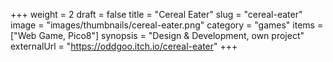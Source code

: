 +++
weight = 2
draft = false
title = "Cereal Eater"
slug = "cereal-eater"
image = "images/thumbnails/cereal-eater.png"
category = "games"
items = ["Web Game, Pico8"]
synopsis = "Design & Development, own project"
externalUrl = "https://oddgoo.itch.io/cereal-eater"
+++
